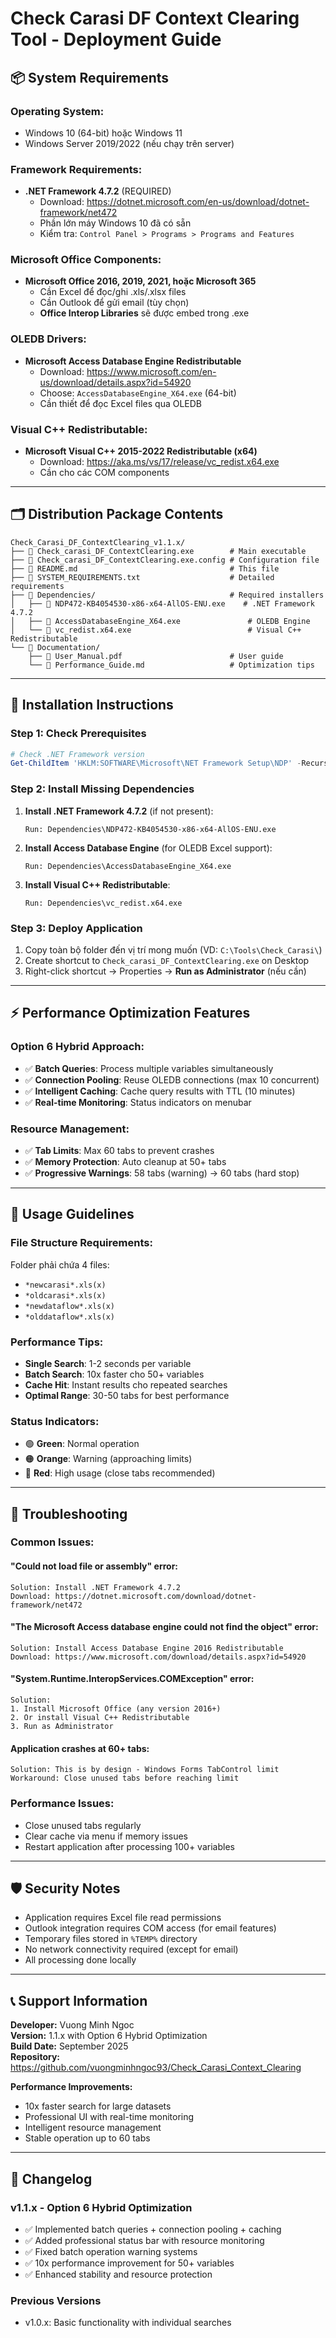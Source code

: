 # Check Carasi DF Context Clearing Tool - Deployment Guide

## 📦 **System Requirements**

### **Operating System:**
- Windows 10 (64-bit) hoặc Windows 11
- Windows Server 2019/2022 (nếu chạy trên server)

### **Framework Requirements:**
- **.NET Framework 4.7.2** (REQUIRED)
  - Download: https://dotnet.microsoft.com/en-us/download/dotnet-framework/net472
  - Phần lớn máy Windows 10 đã có sẵn
  - Kiểm tra: `Control Panel > Programs > Programs and Features`

### **Microsoft Office Components:**
- **Microsoft Office 2016, 2019, 2021, hoặc Microsoft 365**
  - Cần Excel để đọc/ghi .xls/.xlsx files
  - Cần Outlook để gửi email (tùy chọn)
  - **Office Interop Libraries** sẽ được embed trong .exe

### **OLEDB Drivers:**
- **Microsoft Access Database Engine Redistributable**
  - Download: https://www.microsoft.com/en-us/download/details.aspx?id=54920
  - Choose: `AccessDatabaseEngine_X64.exe` (64-bit)
  - Cần thiết để đọc Excel files qua OLEDB

### **Visual C++ Redistributable:**
- **Microsoft Visual C++ 2015-2022 Redistributable (x64)**
  - Download: https://aka.ms/vs/17/release/vc_redist.x64.exe
  - Cần cho các COM components

---

## 🗂️ **Distribution Package Contents**

```
Check_Carasi_DF_ContextClearing_v1.1.x/
├── 📄 Check_carasi_DF_ContextClearing.exe        # Main executable
├── 📄 Check_carasi_DF_ContextClearing.exe.config # Configuration file
├── 📄 README.md                                  # This file
├── 📄 SYSTEM_REQUIREMENTS.txt                    # Detailed requirements
├── 📁 Dependencies/                              # Required installers
│   ├── 📄 NDP472-KB4054530-x86-x64-AllOS-ENU.exe    # .NET Framework 4.7.2
│   ├── 📄 AccessDatabaseEngine_X64.exe               # OLEDB Engine
│   └── 📄 vc_redist.x64.exe                          # Visual C++ Redistributable
└── 📁 Documentation/
    ├── 📄 User_Manual.pdf                        # User guide
    └── 📄 Performance_Guide.md                   # Optimization tips
```

---

## 🚀 **Installation Instructions**

### **Step 1: Check Prerequisites**
```powershell
# Check .NET Framework version
Get-ChildItem 'HKLM:SOFTWARE\Microsoft\NET Framework Setup\NDP' -Recurse | Get-ItemProperty -Name version -EA 0 | Where { $_.PSChildName -Match '^(?!S)\p{L}'} | Select PSChildName, version
```

### **Step 2: Install Missing Dependencies**
1. **Install .NET Framework 4.7.2** (if not present):
   ```
   Run: Dependencies\NDP472-KB4054530-x86-x64-AllOS-ENU.exe
   ```

2. **Install Access Database Engine** (for OLEDB Excel support):
   ```
   Run: Dependencies\AccessDatabaseEngine_X64.exe
   ```

3. **Install Visual C++ Redistributable**:
   ```
   Run: Dependencies\vc_redist.x64.exe
   ```

### **Step 3: Deploy Application**
1. Copy toàn bộ folder đến vị trí mong muốn (VD: `C:\Tools\Check_Carasi\`)
2. Create shortcut to `Check_carasi_DF_ContextClearing.exe` on Desktop
3. Right-click shortcut → Properties → **Run as Administrator** (nếu cần)

---

## ⚡ **Performance Optimization Features**

### **Option 6 Hybrid Approach:**
- ✅ **Batch Queries**: Process multiple variables simultaneously
- ✅ **Connection Pooling**: Reuse OLEDB connections (max 10 concurrent)
- ✅ **Intelligent Caching**: Cache query results with TTL (10 minutes)
- ✅ **Real-time Monitoring**: Status indicators on menubar

### **Resource Management:**
- ✅ **Tab Limits**: Max 60 tabs to prevent crashes
- ✅ **Memory Protection**: Auto cleanup at 50+ tabs
- ✅ **Progressive Warnings**: 58 tabs (warning) → 60 tabs (hard stop)

---

## 🎯 **Usage Guidelines**

### **File Structure Requirements:**
Folder phải chứa 4 files:
- `*newcarasi*.xls(x)`
- `*oldcarasi*.xls(x)`  
- `*newdataflow*.xls(x)`
- `*olddataflow*.xls(x)`

### **Performance Tips:**
- **Single Search**: 1-2 seconds per variable
- **Batch Search**: 10x faster cho 50+ variables
- **Cache Hit**: Instant results cho repeated searches
- **Optimal Range**: 30-50 tabs for best performance

### **Status Indicators:**
- 🟢 **Green**: Normal operation
- 🟠 **Orange**: Warning (approaching limits)
- 🔴 **Red**: High usage (close tabs recommended)

---

## 🔧 **Troubleshooting**

### **Common Issues:**

#### **"Could not load file or assembly" error:**
```
Solution: Install .NET Framework 4.7.2
Download: https://dotnet.microsoft.com/download/dotnet-framework/net472
```

#### **"The Microsoft Access database engine could not find the object" error:**
```
Solution: Install Access Database Engine 2016 Redistributable
Download: https://www.microsoft.com/download/details.aspx?id=54920
```

#### **"System.Runtime.InteropServices.COMException" error:**
```
Solution: 
1. Install Microsoft Office (any version 2016+)
2. Or install Visual C++ Redistributable
3. Run as Administrator
```

#### **Application crashes at 60+ tabs:**
```
Solution: This is by design - Windows Forms TabControl limit
Workaround: Close unused tabs before reaching limit
```

### **Performance Issues:**
- Close unused tabs regularly
- Clear cache via menu if memory issues
- Restart application after processing 100+ variables

---

## 🛡️ **Security Notes**

- Application requires Excel file read permissions
- Outlook integration requires COM access (for email features)
- Temporary files stored in `%TEMP%` directory
- No network connectivity required (except for email)
- All processing done locally

---

## 📞 **Support Information**

**Developer:** Vuong Minh Ngoc  
**Version:** 1.1.x with Option 6 Hybrid Optimization  
**Build Date:** September 2025  
**Repository:** https://github.com/vuongminhngoc93/Check_Carasi_Context_Clearing

**Performance Improvements:**
- 10x faster search for large datasets
- Professional UI with real-time monitoring
- Intelligent resource management
- Stable operation up to 60 tabs

---

## 📝 **Changelog**

### **v1.1.x - Option 6 Hybrid Optimization**
- ✅ Implemented batch queries + connection pooling + caching
- ✅ Added professional status bar with resource monitoring
- ✅ Fixed batch operation warning systems
- ✅ 10x performance improvement for 50+ variables
- ✅ Enhanced stability and resource protection

### **Previous Versions**
- v1.0.x: Basic functionality with individual searches
